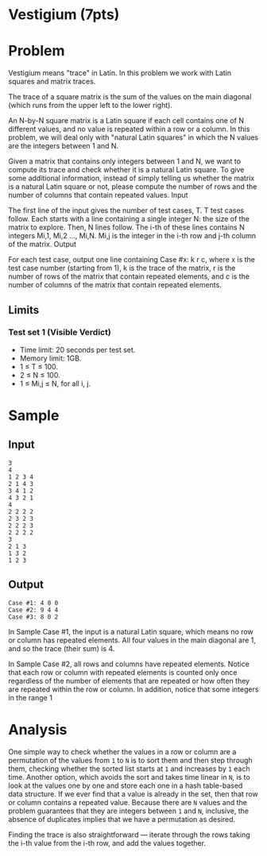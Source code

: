 # Vestigium (7pts)
# Problem

Vestigium means "trace" in Latin. In this problem we work with Latin squares and matrix traces.

The trace of a square matrix is the sum of the values on the main diagonal (which runs from the upper left to the lower right).

An N-by-N square matrix is a Latin square if each cell contains one of N different values, and no value is repeated within a row or a column. In this problem, we will deal only with "natural Latin squares" in which the N values are the integers between 1 and N.

Given a matrix that contains only integers between 1 and N, we want to compute its trace and check whether it is a natural Latin square. To give some additional information, instead of simply telling us whether the matrix is a natural Latin square or not, please compute the number of rows and the number of columns that contain repeated values.
Input

The first line of the input gives the number of test cases, T. T test cases follow. Each starts with a line containing a single integer N: the size of the matrix to explore. Then, N lines follow. The i-th of these lines contains N integers Mi,1, Mi,2 ..., Mi,N. Mi,j is the integer in the i-th row and j-th column of the matrix.
Output

For each test case, output one line containing Case #x: k r c, where x is the test case number (starting from 1), k is the trace of the matrix, r is the number of rows of the matrix that contain repeated elements, and c is the number of columns of the matrix that contain repeated elements.
## Limits
### Test set 1 (Visible Verdict)
- Time limit: 20 seconds per test set.
- Memory limit: 1GB.
- 1 ≤ T ≤ 100.
- 2 ≤ N ≤ 100.
- 1 ≤ Mi,j ≤ N, for all i, j.

# Sample

## Input
```
3
4
1 2 3 4
2 1 4 3
3 4 1 2
4 3 2 1
4
2 2 2 2
2 3 2 3
2 2 2 3
2 2 2 2
3
2 1 3
1 3 2
1 2 3
```

## Output	
```
Case #1: 4 0 0
Case #2: 9 4 4
Case #3: 8 0 2
```
  

In Sample Case #1, the input is a natural Latin square, which means no row or column has repeated elements. All four values in the main diagonal are 1, and so the trace (their sum) is 4.

In Sample Case #2, all rows and columns have repeated elements. Notice that each row or column with repeated elements is counted only once regardless of the number of elements that are repeated or how often they are repeated within the row or column. In addition, notice that some integers in the range 1

# Analysis

One simple way to check whether the values in a row or column are a permutation of the values from `1` to `N` is to sort them and then step through them, checking whether the sorted list starts at `1` and increases by `1` each time. Another option, which avoids the sort and takes time linear in `N`, is to look at the values one by one and store each one in a hash table-based data structure. If we ever find that a value is already in the set, then that row or column contains a repeated value. Because there are `N` values and the problem guarantees that they are integers between `1` and `N`, inclusive, the absence of duplicates implies that we have a permutation as desired.

Finding the trace is also straightforward — iterate through the rows taking the i-th value from the i-th row, and add the values together.
